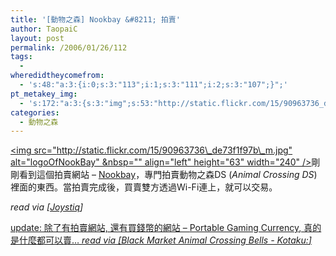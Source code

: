 ```yaml
---
title: '[動物之森] Nookbay &#8211; 拍賣'
author: TaopaiC
layout: post
permalink: /2006/01/26/112
tags:
  - 
wheredidtheycomefrom:
  - 's:48:"a:3:{i:0;s:3:"113";i:1;s:3:"111";i:2;s:3:"107";}";'
pt_metakey_img:
  - 's:172:"a:3:{s:3:"img";s:53:"http://static.flickr.com/15/90963736_de73f1f97b_m.jpg";s:3:"alt";s:13:"logoOfNookBay";s:3:"url";s:46:"http://www.flickr.com/photos/taopaic/90963736/";}";'
categories:
  - 動物之森
---
```

[<img src="http://static.flickr.com/15/90963736\_de73f1f97b\_m.jpg" alt="logoOfNookBay" &#038;nbsp="" align="left" height="63" width="240" />][1]剛剛看到這個拍賣網站 &#8211; [Nookbay][2]，專門拍賣動物之森DS (*Animal Crossing DS*)裡面的東西。當拍賣完成後，買賣雙方透過Wi-Fi連上，就可以交易。

*read via [[Joystiq][3]]*

<ins datetime="2006-01-25T08:27:06+00:00">update: 除了有拍賣網站, 還有買錢幣的網站 &#8211; <a href="http://www.pgcurrency.com/">Portable Gaming Currency</a>, 真的是什麼都可以賣&#8230; <em>read via [<a href="http://www.kotaku.com/gaming/animal-crossing-wild-world/black-market-animal-crossing-bells-149645.php">Black Market <cite>Animal Crossing</cite> Bells - Kotaku:</a>]</em></ins>

 [1]: http://www.flickr.com/photos/taopaic/90963736/ "Photo Sharing"
 [2]: http://nookbay.com/
 [3]: http://www.joystiq.com/2006/01/19/nookbay-your-one-stop-shop-for-animal-crossing-goods/